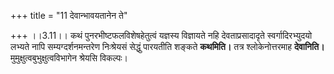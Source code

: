 +++
title = "11 देवान्भावयतानेन ते"

+++
।।3.11।। कथं पुनरभीष्टफलविशेषहेतुत्वं यज्ञस्य विज्ञायते नहि
देवताप्रसादादृते स्वर्गादिरभ्युदयो लभ्यते नापि सम्यग्दर्शनमन्तरेण
निःश्रेयसं सेद्धुं पारयतीति शङ्कते **कथमिति।** तत्र श्लोकेनोत्तरमाह
**देवानिति।** मुमुक्षुत्वबुभुक्षुत्वविभागेन श्रेयसि विकल्पः।
